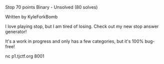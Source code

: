 
Stop 70 points
Binary - Unsolved (80 solves)

Written by KyleForkBomb

I love playing stop, but I am tired of losing. Check out my new stop answer generator!

It's a work in progress and only has a few categories, but it's 100% bug-free!

nc p1.tjctf.org 8001

